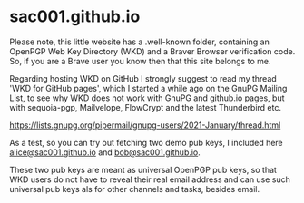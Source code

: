 # sac001.github.io

Please note, this little website has a .well-known folder,
containing an OpenPGP Web Key Directory (WKD) and a Braver
Browser verification code. So, if you are a Brave user you
know then that this site belongs to me.

Regarding hosting WKD on GitHub I strongly suggest to read
my thread 'WKD for GitHub pages', which I started a while
ago on the GnuPG Mailing List, to see why WKD does not work
with GnuPG and github.io pages, but with sequoia-pgp,
Mailvelope, FlowCrypt and the latest Thunderbird etc.

https://lists.gnupg.org/pipermail/gnupg-users/2021-January/thread.html

As a test, so you can try out fetching two demo pub keys,
I included here alice@sac001.github.io and bob@sac001.github.io.

These two pub keys are meant as universal OpenPGP pub keys, so
that WKD users do not have to reveal their real email address
and can use such universal pub keys als for other channels
and tasks, besides email.
